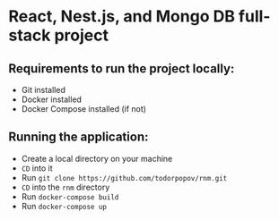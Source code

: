 # React, Nest.js, and Mongo DB full-stack project

## Requirements to run the project locally:
  - Git installed
  - Docker installed
  - Docker Compose installed (if not)
## Running the application:
  - Create a local directory on your machine
  - `CD` into it
  - Run `git clone https://github.com/todorpopov/rnm.git`
  - `CD` into the `rnm` directory
  - Run `docker-compose build`
  - Run `docker-compose up`
